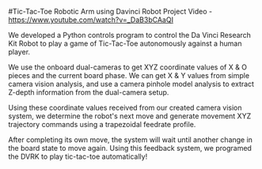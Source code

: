 #Tic-Tac-Toe Robotic Arm using Davinci Robot
Project Video - https://www.youtube.com/watch?v=_DaB3bCAaQI

We developed a Python controls program to control the Da Vinci Research Kit Robot to play a game of Tic-Tac-Toe autonomously against a human player.

We use the onboard dual-cameras to get XYZ coordinate values of X & O pieces and the current board phase. We can get X & Y values from simple camera vision analysis, and use a camera pinhole model analysis to extract Z-depth information from the dual-camera setup.

Using these coordinate values received from our created camera vision system, we determine the robot's next move and generate movement XYZ trajectory commands using a trapezoidal feedrate profile. 

After completing its own move, the system will wait until another change in the board state to move again. Using this feedback system, we programed the DVRK to play tic-tac-toe automatically!
